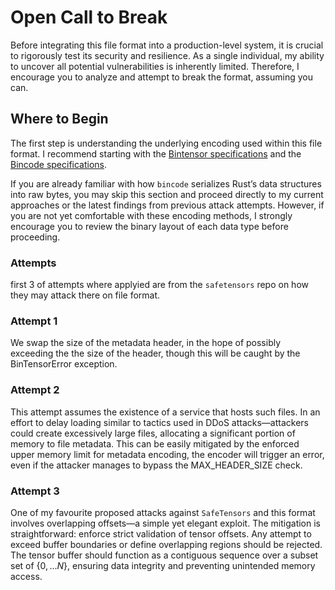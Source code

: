 # Open Call to Break  

Before integrating this file format into a production-level system, it is crucial to rigorously test its security and resilience. As a single individual, my ability to uncover all potential vulnerabilities is inherently limited. Therefore, I encourage you to analyze and attempt to break the format, assuming you can.  

## Where to Begin  

The first step is understanding the underlying encoding used within this file format. I recommend starting with the [Bintensor specifications](https://github.com/GnosisFoundation/bintensors/blob/master/specs/encoding.md) and the [Bincode specifications](https://github.com/bincode-org/bincode/blob/trunk/docs/spec.md).  

If you are already familiar with how `bincode` serializes Rust’s data structures into raw bytes, you may skip this section and proceed directly to my current approaches or the latest findings from previous attack attempts. However, if you are not yet comfortable with these encoding methods, I strongly encourage you to review the binary layout of each data type before proceeding.  

### Attempts

first 3 of attempts where applyied are from the `safetensors` repo on how they may attack there on file format.

### Attempt 1

We swap the size of the metadata header, in the hope of possibly exceeding the the size of the header, though this will be caught by the BinTensorError exception.

### Attempt 2

This attempt assumes the existence of a service that hosts such files. In an effort to delay loading similar to tactics used in DDoS attacks—attackers could create excessively large files, allocating a significant portion of memory to file metadata. This can be easily mitigated by the enforced upper memory limit for metadata encoding, the encoder will trigger an error, even if the attacker manages to bypass the MAX_HEADER_SIZE check.


### Attempt 3

One of my favourite proposed attacks against `SafeTensors` and this format involves overlapping offsets—a simple yet elegant exploit. The mitigation is straightforward: enforce strict validation of tensor offsets. Any attempt to exceed buffer boundaries or define overlapping regions should be rejected. The tensor buffer should function as a contiguous sequence over a subset set of $\{0, \dots N\}$, ensuring data integrity and preventing unintended memory access.
